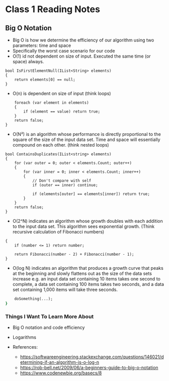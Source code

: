 # Class 1 Reading Notes

## Big O Notation

- Big O is how we determine the efficiency of our algorithm using two parameters: time and space
- Specifically the worst case scenario for our code
- O(1) id not dependent on size of input. Executed the same time (or space) always.

``` 
bool IsFirstElementNull(IList<String> elements)
{
    return elements[0] == null;
}
```

- O(n) is dependent on size of input (think loops)

``` {
    foreach (var element in elements)
    {
        if (element == value) return true;
    }
    return false;
}
```

- O(N²) is an algorithm whose performance is directly proportional to the square of the size of the input data set. Time and space will essentially compound on each other. (think nested loops)

``` 
bool ContainsDuplicates(IList<string> elements)
{
    for (var outer = 0; outer < elements.Count; outer++) 
    {
        for (var inner = 0; inner < elements.Count; inner++) 
        { 
            // Don't compare with self 
            if (outer == inner) continue;             
            
            if (elements[outer] == elements[inner]) return true; 
        }
    }    
    return false;
}
```

- O(2^N) indicates an algorithm whose growth doubles with each addition to the input data set. This algorithm sees exponential growth. (Think recursive calculation of Fibonacci numbers)

``` int Fibonacci(int number)
{
    if (number <= 1) return number;
       
    return Fibonacci(number - 2) + Fibonacci(number - 1); 
} 
```

- O(log N) indicates an algorithm that produces a growth curve that peaks at the beginning and slowly flattens out as the size of the data sets increase e.g. an input data set containing 10 items takes one second to complete, a data set containing 100 items takes two seconds, and a data set containing 1,000 items will take three seconds.

``` for (i = 0; i < log2(input.count); i++) {
    doSomething(...);
} 
```
### Things I Want To Learn More About

- Big O notation and code efficiency
- Logarithms

- References:
    - https://softwareengineering.stackexchange.com/questions/146021/determining-if-an-algorithm-is-o-log-n
    - https://rob-bell.net/2009/06/a-beginners-guide-to-big-o-notation 
    - https://www.codenewbie.org/basecs/8 

